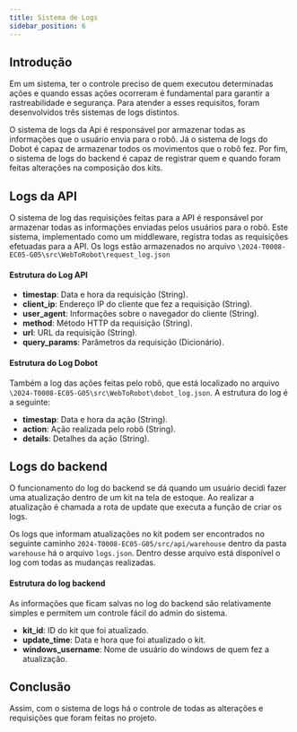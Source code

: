 ```yaml
---
title: Sistema de Logs 
sidebar_position: 6
---
```


## Introdução 

Em um sistema, ter o controle preciso de quem executou determinadas ações e quando essas ações ocorreram é fundamental para garantir a rastreabilidade e segurança. Para atender a esses requisitos, foram desenvolvidos três sistemas de logs distintos.

O sistema de logs da Api é responsável por armazenar todas as informações que o usuário envia para o robô. Já o sistema de logs do Dobot é capaz de armazenar todos os movimentos que o robô fez.
Por fim, o sistema de logs do backend é capaz de registrar quem e quando foram feitas alterações na composição dos kits.  

## Logs da API 

O sistema de log das requisições feitas para a API é responsável por armazenar todas as informações enviadas pelos usuários para o robô. Este sistema, implementado como um middleware, registra todas as requisições efetuadas para a API. Os logs estão armazenados no arquivo `\2024-T0008-EC05-G05\src\WebToRobot\request_log.json`

#### Estrutura do Log API

- **timestap**: Data e hora da requisição (String).
- **client_ip**: Endereço IP do cliente que fez a requisição (String).
- **user_agent**: Informações sobre o navegador do cliente (String).
- **method**: Método HTTP da requisição (String).
- **url**: URL da requisição (String).
- **query_params**: Parâmetros da requisição (Dicionário).
  


#### Estrutura do Log Dobot
Também a log das ações feitas pelo robô, que está localizado no arquivo `\2024-T0008-EC05-G05\src\WebToRobot\dobot_log.json`. A estrutura do log é a seguinte:

- **timestap**: Data e hora da ação (String).
- **action**: Ação realizada pelo robô (String).
- **details**: Detalhes da ação (String).
    


## Logs do backend 
O funcionamento do log do backend se dá quando um usuário decidi fazer uma atualização dentro de um kit na tela de estoque. Ao realizar a atualização é chamada a rota de update que executa a função de criar os logs. 

Os logs que informam atualizações no kit podem ser encontrados no seguinte caminho `2024-T0008-EC05-G05/src/api/warehouse` dentro da pasta `warehouse` há o arquivo `logs.json`. Dentro desse arquivo está disponível o log com todas as mudanças realizadas. 

#### Estrutura do log backend
As informações que ficam salvas no log do backend são relativamente simples e permitem um controle fácil do admin do sistema. 

- **kit_id**: ID do kit que foi atualizado.
- **update_time**: Data e hora que foi atualizado o kit.
- **windows_username**: Nome de usuário do windows de quem fez a atualização.

## Conclusão

Assim, com o sistema de logs há o controle de todas as alterações e requisições que foram feitas no projeto. 